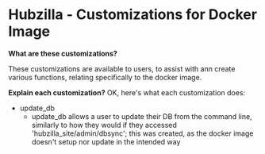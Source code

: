 Hubzilla - Customizations for Docker Image
==========================================


**What are these customizations?**

These customizations are available to users, to assist with ann create various functions, relating specifically to the docker image.


**Explain each customization?**
OK, here's what each customization does:

- update_db
    - update_db allows a user to update their DB from the command line, similarly to how they would if they accessed 'hubzilla_site/admin/dbsync'; this was created, as the docker image doesn't setup nor update in the intended way

